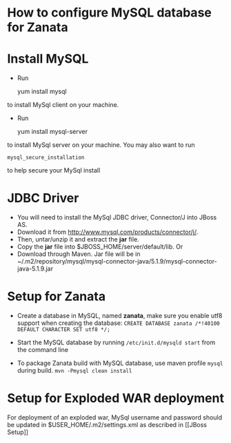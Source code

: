 # How to configure MySQL database for Zanata

# Install MySQL

- Run

    yum install mysql

 to install MySql client on your machine.
- Run

    yum install mysql-server

 to install MySql server on your machine. You may also want to run

    mysql_secure_installation

 to help secure your MySql install


# JDBC Driver

- You will need to install the MySql JDBC driver, Connector/J into JBoss AS.
- Download it from http://www.mysql.com/products/connector/j/.
- Then, untar/unzip it and extract the **jar** file.
- Copy the **jar** file into $JBOSS_HOME/server/default/lib.
  Or 
- Download through Maven. Jar file will be in ~/.m2/repository/mysql/mysql-connector-java/5.1.9/mysql-connector-java-5.1.9.jar

# Setup for Zanata

- Create a database in MySQL, named **zanata**, make sure you enable utf8 support when creating the database:
`CREATE DATABASE zanata /*!40100 DEFAULT CHARACTER SET utf8 */;`

- Start the MySQL database by running `/etc/init.d/mysqld start` from the command line

- To package Zanata build with MySQL database, use maven profile `mysql` during build.
`mvn -Pmysql clean install`

# Setup for Exploded WAR deployment

For deployment of an exploded war, MySql username and password should be updated in $USER_HOME/.m2/settings.xml as described in [[JBoss Setup]]